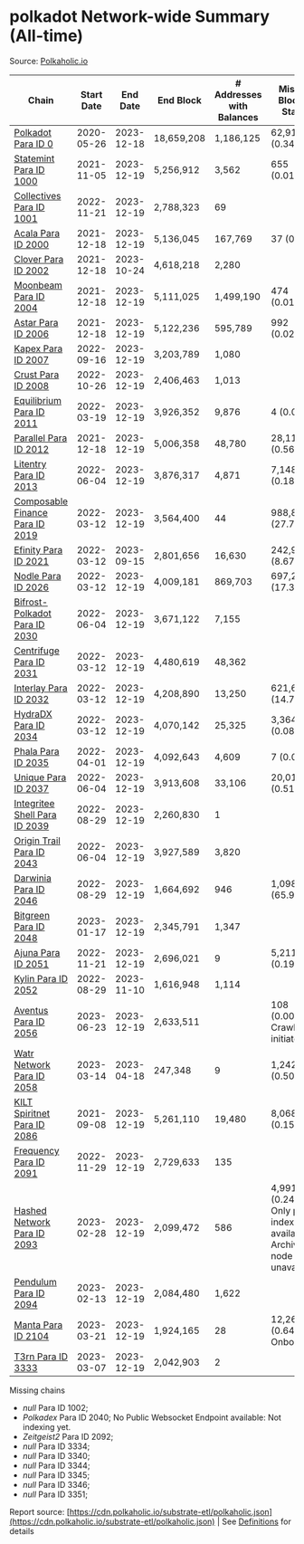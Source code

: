 # polkadot Network-wide Summary (All-time)

Source: [Polkaholic.io](https://polkaholic.io)


| Chain            | Start Date | End Date | End Block | # Addresses with Balances | Missing Blocks / Status |
| ---------------- | ---------- | ---------| --------- | ------------------------- | ----------------------- |
| [Polkadot Para ID 0](/polkadot/0-polkadot) | 2020-05-26 | 2023-12-18 | 18,659,208 |  1,186,125 | 62,915 (0.34%)  |
| [Statemint Para ID 1000](/polkadot/1000-statemint) | 2021-11-05 | 2023-12-19 | 5,256,912 |  3,562 | 655 (0.01%)  |
| [Collectives Para ID 1001](/polkadot/1001-collectives) | 2022-11-21 | 2023-12-19 | 2,788,323 |  69 |    |
| [Acala Para ID 2000](/polkadot/2000-acala) | 2021-12-18 | 2023-12-19 | 5,136,045 |  167,769 | 37 (0.00%)  |
| [Clover Para ID 2002](/polkadot/2002-clover) | 2021-12-18 | 2023-10-24 | 4,618,218 |  2,280 |    |
| [Moonbeam Para ID 2004](/polkadot/2004-moonbeam) | 2021-12-18 | 2023-12-19 | 5,111,025 |  1,499,190 | 474 (0.01%)  |
| [Astar Para ID 2006](/polkadot/2006-astar) | 2021-12-18 | 2023-12-19 | 5,122,236 |  595,789 | 992 (0.02%)  |
| [Kapex Para ID 2007](/polkadot/2007-kapex) | 2022-09-16 | 2023-12-19 | 3,203,789 |  1,080 |    |
| [Crust Para ID 2008](/polkadot/2008-crust) | 2022-10-26 | 2023-12-19 | 2,406,463 |  1,013 |    |
| [Equilibrium Para ID 2011](/polkadot/2011-equilibrium) | 2022-03-19 | 2023-12-19 | 3,926,352 |  9,876 | 4 (0.00%)  |
| [Parallel Para ID 2012](/polkadot/2012-parallel) | 2021-12-18 | 2023-12-19 | 5,006,358 |  48,780 | 28,112 (0.56%)  |
| [Litentry Para ID 2013](/polkadot/2013-litentry) | 2022-06-04 | 2023-12-19 | 3,876,317 |  4,871 | 7,148 (0.18%)  |
| [Composable Finance Para ID 2019](/polkadot/2019-composable) | 2022-03-12 | 2023-12-19 | 3,564,400 |  44 | 988,805 (27.74%)  |
| [Efinity Para ID 2021](/polkadot/2021-efinity) | 2022-03-12 | 2023-09-15 | 2,801,656 |  16,630 | 242,949 (8.67%)  |
| [Nodle Para ID 2026](/polkadot/2026-nodle) | 2022-03-12 | 2023-12-19 | 4,009,181 |  869,703 | 697,249 (17.39%)  |
| [Bifrost-Polkadot Para ID 2030](/polkadot/2030-bifrost-dot) | 2022-06-04 | 2023-12-19 | 3,671,122 |  7,155 |    |
| [Centrifuge Para ID 2031](/polkadot/2031-centrifuge) | 2022-03-12 | 2023-12-19 | 4,480,619 |  48,362 |    |
| [Interlay Para ID 2032](/polkadot/2032-interlay) | 2022-03-12 | 2023-12-19 | 4,208,890 |  13,250 | 621,626 (14.77%)  |
| [HydraDX Para ID 2034](/polkadot/2034-hydradx) | 2022-03-12 | 2023-12-19 | 4,070,142 |  25,325 | 3,364 (0.08%)  |
| [Phala Para ID 2035](/polkadot/2035-phala) | 2022-04-01 | 2023-12-19 | 4,092,643 |  4,609 | 7 (0.00%)  |
| [Unique Para ID 2037](/polkadot/2037-unique) | 2022-06-04 | 2023-12-19 | 3,913,608 |  33,106 | 20,019 (0.51%)  |
| [Integritee Shell Para ID 2039](/polkadot/2039-integritee-shell) | 2022-08-29 | 2023-12-19 | 2,260,830 |  1 |    |
| [Origin Trail Para ID 2043](/polkadot/2043-origintrail) | 2022-06-04 | 2023-12-19 | 3,927,589 |  3,820 |    |
| [Darwinia Para ID 2046](/polkadot/2046-darwinia) | 2022-08-29 | 2023-12-19 | 1,664,692 |  946 | 1,098,047 (65.96%)  |
| [Bitgreen Para ID 2048](/polkadot/2048-bitgreen) | 2023-01-17 | 2023-12-19 | 2,345,791 |  1,347 |    |
| [Ajuna Para ID 2051](/polkadot/2051-ajuna) | 2022-11-21 | 2023-12-19 | 2,696,021 |  9 | 5,211 (0.19%)  |
| [Kylin Para ID 2052](/polkadot/2052-kylin) | 2022-08-29 | 2023-11-10 | 1,616,948 |  1,114 |    |
| [Aventus Para ID 2056](/polkadot/2056-aventus) | 2023-06-23 | 2023-12-19 | 2,633,511 |   | 108 (0.00%) Crawling initiated |
| [Watr Network Para ID 2058](/polkadot/2058-watr) | 2023-03-14 | 2023-04-18 | 247,348 |  9 | 1,242 (0.50%)  |
| [KILT Spiritnet Para ID 2086](/polkadot/2086-kilt) | 2021-09-08 | 2023-12-19 | 5,261,110 |  19,480 | 8,068 (0.15%)  |
| [Frequency Para ID 2091](/polkadot/2091-frequency) | 2022-11-29 | 2023-12-19 | 2,729,633 |  135 |    |
| [Hashed Network Para ID 2093](/polkadot/2093-hashed) | 2023-02-28 | 2023-12-19 | 2,099,472 |  586 | 4,991 (0.24%) Only partial index available: Archive node unavailable |
| [Pendulum Para ID 2094](/polkadot/2094-pendulum) | 2023-02-13 | 2023-12-19 | 2,084,480 |  1,622 |    |
| [Manta Para ID 2104](/polkadot/2104-manta) | 2023-03-21 | 2023-12-19 | 1,924,165 |  28 | 12,262 (0.64%) Onboarding |
| [T3rn Para ID 3333](/polkadot/3333-t3rn) | 2023-03-07 | 2023-12-19 | 2,042,903 |  2 |    |

Missing chains


* *null* Para ID 1002; 
* *Polkadex* Para ID 2040; No Public Websocket Endpoint available: Not indexing yet.
* *Zeitgeist2* Para ID 2092; 
* *null* Para ID 3334; 
* *null* Para ID 3340; 
* *null* Para ID 3344; 
* *null* Para ID 3345; 
* *null* Para ID 3346; 
* *null* Para ID 3351; 

Report source: [https://cdn.polkaholic.io/substrate-etl/polkaholic.json](https://cdn.polkaholic.io/substrate-etl/polkaholic.json) | See [Definitions](/DEFINITIONS.md) for details
